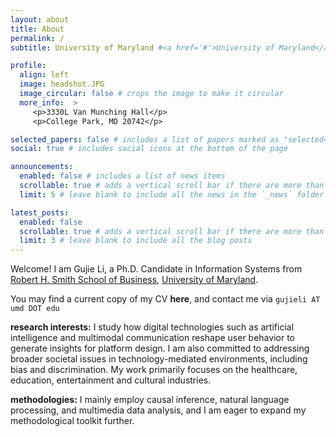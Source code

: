 ```yaml
---
layout: about
title: About
permalink: /
subtitle: University of Maryland #<a href='#'>University of Maryland</a>

profile:
  align: left
  image: headshot.JPG
  image_circular: false # crops the image to make it circular
  more_info:  >
     <p>3330L Van Munching Hall</p>
     <p>College Park, MD 20742</p>

selected_papers: false # includes a list of papers marked as "selected={true}"
social: true # includes social icons at the bottom of the page

announcements:
  enabled: false # includes a list of news items
  scrollable: true # adds a vertical scroll bar if there are more than 3 news items
  limit: 5 # leave blank to include all the news in the `_news` folder

latest_posts:
  enabled: false
  scrollable: true # adds a vertical scroll bar if there are more than 3 new posts items
  limit: 3 # leave blank to include all the blog posts
---
```


Welcome! I am Gujie Li, a Ph.D. Candidate in Information Systems from [Robert H. Smith School of Business](https://www.rhsmith.umd.edu), [University of Maryland](https://umd.edu). 

You may find a current copy of my CV **here**, and contact me via `gujieli AT umd DOT edu`

**research interests:** I study how digital technologies such as artificial intelligence and multimodal communication reshape user behavior to generate insights for platform design. I am also committed to addressing broader societal issues in technology-mediated environments, including bias and discrimination. My work primarily focuses on the healthcare, education, entertainment and cultural industries.

**methodologies:** I mainly employ causal inference, natural language processing, and multimedia data analysis, and I am eager to expand my methodological toolkit further.
